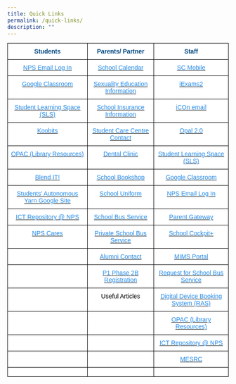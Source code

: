 ```yaml
---
title: Quick Links
permalink: /quick-links/
description: ""
---
```

<style type="text/css">
.tg  {border-collapse:collapse;border-spacing:0;margin:0px auto;}
.tg td{border-color:black;border-style:solid;border-width:1px;font-family:Arial, sans-serif;font-size:14px;
  overflow:hidden;padding:10px 5px;word-break:normal;}
.tg th{border-color:black;border-style:solid;border-width:1px;font-family:Arial, sans-serif;font-size:14px;
  font-weight:normal;overflow:hidden;padding:10px 5px;word-break:normal;}
.tg .tg-c1l1{background-color:#FFF;color:#1A202C;text-align:center;vertical-align:top}
.tg .tg-edky{background-color:#FFF;color:#00487F;font-weight:bold;text-align:center;vertical-align:top}
.tg .tg-67d5{background-color:#FFF;color:#2289E7;text-align:center;text-decoration:underline;vertical-align:top}
</style>
<table class="tg">
<thead>
  <tr>
    <th class="tg-edky"><span style="font-weight:bold;color:#00487F">Students</span></th>
    <th class="tg-edky"><span style="font-weight:bold;color:#00487F">Parents/ Partner</span></th>
    <th class="tg-edky"><span style="font-weight:bold;color:#00487F">Staff</span></th>
  </tr>
</thead>
<tbody>
  <tr>
    <td class="tg-67d5"><a href="https://accounts.google.com/b/0/AddMailService#inbox"><span style="text-decoration:none;color:#2289E7">NPS Email Log In</span></a></td>
    <td class="tg-67d5"><a href="https://northlandpri.moe.edu.sg/other/calendar"><span style="text-decoration:none;color:#2289E7">School Calendar</span></a></td>
    <td class="tg-67d5"><a href="https://scmobile.moe.edu.sg/home"><span style="text-decoration:none;color:#2289E7">SC Mobile</span></a></td>
  </tr>
  <tr>
    <td class="tg-67d5"><a href="https://classroom.google.com/"><span style="text-decoration:none;color:#2289E7">Google Classroom</span></a></td>
    <td class="tg-67d5"><a href="https://northlandpri.moe.edu.sg/for-parents"><span style="text-decoration:none;color:#2289E7">Sexuality Education Information</span></a></td>
    <td class="tg-67d5"><a href="https://iexams.seab.gov.sg/sso/login?service=https%3A%2F%2Fiexams.seab.gov.sg%2Fsso%2Foauth2.0%2FcallbackAuthorize%3Fclient_id%3Diexams2-prod%26redirect_uri%3Dhttps%253A%252F%252Fiexams.seab.gov.sg%252Fiexams2%252Flogin%252Foauth2%252Fcode%252Fiexams2-prod%26response_type%3Dcode%26client_name%3DCasOAuthClient"><span style="text-decoration:none;color:#2289E7">iExams2</span></a></td>
  </tr>
  <tr>
    <td class="tg-67d5"><a href="https://vle.learning.moe.edu.sg/login"><span style="text-decoration:none;color:#2289E7">Student Learning Space (SLS)</span></a></td>
    <td class="tg-67d5"><a href="https://northlandpri.moe.edu.sg/contact-us/school-related-services/students-accident-protection-scheme"><span style="text-decoration:none;color:#2289E7">School Insurance Information</span></a></td>
    <td class="tg-67d5"><a href="http://icon.moe.edu.sg/"><span style="text-decoration:none;color:#2289E7">iCOn email</span></a></td>
  </tr>
  <tr>
    <td class="tg-67d5"><a href="https://www.koobits.com/"><span style="text-decoration:none;color:#2289E7">Koobits</span></a></td>
    <td class="tg-67d5"><a href="https://northlandpri.moe.edu.sg/contact-us/school-related-services"><span style="text-decoration:none;color:#2289E7">Student Care Centre Contact</span></a></td>
    <td class="tg-67d5"><a href="https://idm.opal2.moe.edu.sg/account/login#"><span style="text-decoration:none;color:#2289E7">Opal 2.0</span></a></td>
  </tr>
  <tr>
    <td class="tg-67d5"><a href="https://schoolibrary.moe.edu.sg/northlandpri/cgi-bin/spydus.exe/MSGTRN/WPAC/HOME"><span style="text-decoration:none;color:#2289E7">OPAC (Library Resources)</span></a></td>
    <td class="tg-67d5"><a href="https://northlandpri.moe.edu.sg/contact-us/school-related-services"><span style="text-decoration:none;color:#2289E7">Dental Clinic</span></a></td>
    <td class="tg-67d5"><a href="https://vle.learning.moe.edu.sg/login"><span style="text-decoration:none;color:#2289E7">Student Learning Space (SLS)</span></a></td>
  </tr>
  <tr>
    <td class="tg-67d5"><a href="https://sites.google.com/moe.edu.sg/npsblendedlearning2021/home"><span style="text-decoration:none;color:#2289E7">Blend IT!</span></a></td>
    <td class="tg-67d5"><a href="https://northlandpri.moe.edu.sg/contact-us/school-related-services"><span style="text-decoration:none;color:#2289E7">School Bookshop</span></a></td>
    <td class="tg-67d5"><a href="https://classroom.google.com/u/0/h"><span style="text-decoration:none;color:#2289E7">Google Classroom</span></a></td>
  </tr>
  <tr>
    <td class="tg-67d5"><a href="https://sites.google.com/moe.edu.sg/npssay/home?authuser=1&amp;pli=1"><span style="text-decoration:none;color:#2289E7">Students’ Autonomous Yarn Google Site</span></a></td>
    <td class="tg-67d5"><a href="https://northlandpri.moe.edu.sg/contact-us/school-related-services/school-uniform"><span style="text-decoration:none;color:#2289E7">School Uniform</span></a></td>
    <td class="tg-67d5"><a href="https://accounts.google.com/b/0/AddMailService#inbox"><span style="text-decoration:none;color:#2289E7">NPS Email Log In</span></a></td>
  </tr>
  <tr>
    <td class="tg-67d5"><a href="https://sites.google.com/moe.edu.sg/ict-resources-nps/home/ict-tools"><span style="text-decoration:none;color:#2289E7">ICT Repository @ NPS</span></a></td>
    <td class="tg-67d5"><a href="https://northlandpri.moe.edu.sg/contact-us/school-related-services"><span style="text-decoration:none;color:#2289E7">School Bus Service</span></a></td>
    <td class="tg-67d5"><a href="https://pg.moe.edu.sg/"><span style="text-decoration:none;color:#2289E7">Parent Gateway</span></a></td>
  </tr>
  <tr>
    <td class="tg-67d5"><a href="https://form.gov.sg/60d84995a9bcd8001181b630"><span style="text-decoration:none;color:#2289E7">NPS Cares</span></a></td>
    <td class="tg-67d5"><a href="https://northlandpri.moe.edu.sg/contact-us/school-related-services"><span style="text-decoration:none;color:#2289E7">Private School Bus Service</span></a></td>
    <td class="tg-67d5"><a href="https://schoolcockpit.moe.gov.sg/"><span style="text-decoration:none;color:#2289E7">School Cockpit+</span></a></td>
  </tr>
  <tr>
    <td class="tg-c1l1"></td>
    <td class="tg-67d5"><a rel="noopener noreferrer" target="_blank" href="https://northlandpri.moe.edu.sg/partners/alumni"><span style="text-decoration:none;color:#2289E7">Alumni Contact</span></a></td>
    <td class="tg-67d5"><a rel="noopener noreferrer" target="_blank" href="https://idp.mims.moe.gov.sg/nidp/app/login"><span style="text-decoration:none;color:#2289E7">MIMS Portal</span></a></td>
  </tr>
  <tr>
    <td class="tg-c1l1"></td>
    <td class="tg-67d5"><a href="https://northlandpri-moe-edu-sg.cwp-stg.sg/partners/parent-support-champs/phase-2b"><span style="text-decoration:none;color:#2289E7">P1 Phase 2B Registration</span></a></td>
    <td class="tg-67d5"><a rel="noopener noreferrer" target="_blank" href="https://form.gov.sg/5e05a7c38967b800114c14d6"><span style="text-decoration:none;color:#2289E7">Request for School Bus Service</span></a></td>
  </tr>
  <tr>
    <td class="tg-c1l1"></td>
    <td class="tg-c1l1"><span style="font-weight:400;color:#000">Useful Articles</span></td>
    <td class="tg-67d5"><a rel="noopener noreferrer" target="_blank" href="http://n1729padmw00861.schools.moe.edu.sg/ras/"><span style="text-decoration:none;color:#2289E7">Digital Device Booking System (RAS)</span></a></td>
  </tr>
  <tr>
    <td class="tg-c1l1"></td>
    <td class="tg-c1l1"></td>
    <td class="tg-67d5"><a rel="noopener noreferrer" target="_blank" href="https://schoolibrary.moe.edu.sg/northlandpri/cgi-bin/spydus.exe/MSGTRN/WPAC/HOME"><span style="text-decoration:none;color:#2289E7">OPAC (Library Resources)</span></a></td>
  </tr>
  <tr>
    <td class="tg-c1l1"></td>
    <td class="tg-c1l1"></td>
    <td class="tg-67d5"><a rel="noopener noreferrer" target="_blank" href="https://sites.google.com/moe.edu.sg/ict-resources-nps/home/ict-tools"><span style="text-decoration:none;color:#2289E7">ICT Repository @ NPS</span></a></td>
  </tr>
  <tr>
    <td class="tg-c1l1"></td>
    <td class="tg-c1l1"></td>
    <td class="tg-67d5"><a rel="noopener noreferrer" target="_blank" href="https://www.mesrc.net/"><span style="text-decoration:none;color:#2289E7">MESRC</span></a></td>
  </tr>
  <tr>
    <td class="tg-c1l1"></td>
    <td class="tg-c1l1"></td>
    <td class="tg-67d5"></td>
  </tr>
</tbody>
</table>